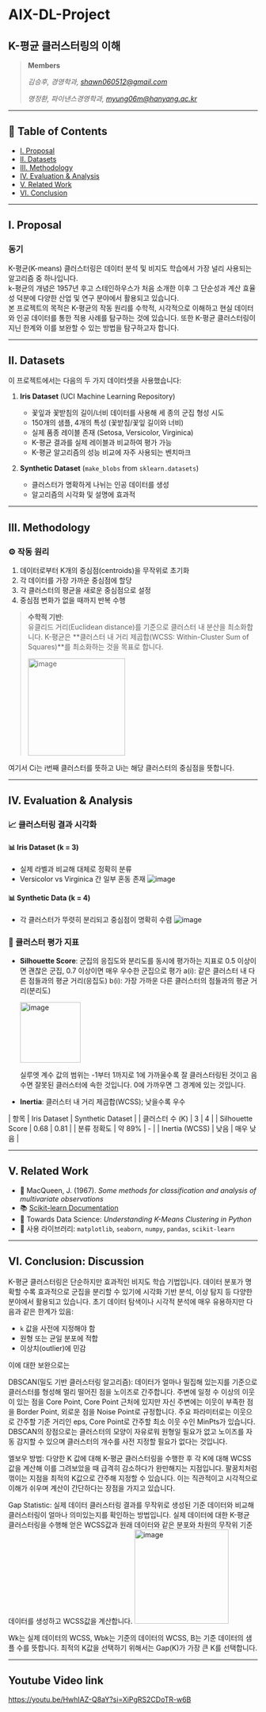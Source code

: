 # AIX-DL-Project
## K-평균 클러스터링의 이해

> **Members**
> 
> *김승후, 경영학과, shawn060512@gmail.com*
> 
> *명정환, 파이낸스경영학과, myung06m@hanyang.ac.kr*

---

## 📑 Table of Contents
- [I. Proposal](#i-proposal)
- [II. Datasets](#ii-datasets)
- [III. Methodology](#iii-methodology)
- [IV. Evaluation & Analysis](#iv-evaluation--analysis)
- [V. Related Work](#v-related-work)
- [VI. Conclusion](#vi-conclusion-discussion)

---

## I. Proposal

### 동기
K-평균(K-means) 클러스터링은 데이터 분석 및 비지도 학습에서 가장 널리 사용되는 알고리즘 중 하나입니다.  
k-평균의 개념은 1957년 후고 스테인하우스가 처음 소개한 이후 그 단순성과 계산 효율성 덕분에 다양한 산업 및 연구 분야에서 활용되고 있습니다.  
본 프로젝트의 목적은 K-평균의 작동 원리를 수학적, 시각적으로 이해하고 현실 데이터와 인공 데이터를 통한 적용 사례를 탐구하는 것에 있습니다.
또한 K-평균 클러스터링이 지닌 한계와 이를 보완할 수 있는 방법을 탐구하고자 합니다.

---

## II. Datasets

이 프로젝트에서는 다음의 두 가지 데이터셋을 사용했습니다:

1. **Iris Dataset** (UCI Machine Learning Repository)  
   - 꽃잎과 꽃받침의 길이/너비 데이터를 사용해 세 종의 군집 형성 시도
   - 150개의 샘플, 4개의 특성 (꽃받침/꽃잎 길이와 너비)
   - 실제 품종 레이블 존재 (Setosa, Versicolor, Virginica)
   - K-평균 결과를 실제 레이블과 비교하여 평가 가능
   - K-평균 알고리즘의 성능 비교에 자주 사용되는 벤치마크

2. **Synthetic Dataset** (`make_blobs` from `sklearn.datasets`)  
   - 클러스터가 명확하게 나뉘는 인공 데이터를 생성  
   - 알고리즘의 시각화 및 설명에 효과적

---

## III. Methodology


### ⚙️ 작동 원리
1. 데이터로부터 K개의 중심점(centroids)을 무작위로 초기화  
2. 각 데이터를 가장 가까운 중심점에 할당  
3. 각 클러스터의 평균을 새로운 중심점으로 설정  
4. 중심점 변화가 없을 때까지 반복 수행

> **수학적 기반**:  
> 유클리드 거리(Euclidean distance)를 기준으로 클러스터 내 분산을 최소화합니다.
> K-평균은 **클러스터 내 거리 제곱합(WCSS: Within-Cluster Sum of Squares)**를 최소화하는 것을 목표로 합니다.
> 
> <img width="196" alt="image" src="https://github.com/user-attachments/assets/2c725eae-2fd0-429f-bec7-c430604b2339" />

여기서 Ci는 i번째 클러스터를 뜻하고 Ui는 해당 클러스터의 중심점을 뜻합니다.



---

## IV. Evaluation & Analysis

### 📈 클러스터링 결과 시각화

#### 📊 Iris Dataset (k = 3)
- 실제 라벨과 비교해 대체로 정확히 분류
- Versicolor vs Virginica 간 일부 혼동 존재
![image](https://github.com/user-attachments/assets/f8bc9ce2-5789-449a-8c66-2832f4a74f28)


#### 📊 Synthetic Data (k = 4)
- 각 클러스터가 뚜렷히 분리되고 중심점이 명확히 수렴
![image](https://github.com/user-attachments/assets/a5857a80-2400-4201-b347-11e247524c47)


### 📏 클러스터 평가 지표
- **Silhouette Score**: 군집의 응집도와 분리도를 동시에 평가하는 지표로 0.5 이상이면 괜찮은 군집, 0.7 이상이면 매우 우수한 군집으로 평가
  a(i): 같은 클러스터 내 다른 점들과의 평균 거리(응집도)
  b(i): 가장 가까운 다른 클러스터의 점들과의 평균 거리(분리도)

   <img width="122" alt="image" src="https://github.com/user-attachments/assets/04e55926-90c8-46e0-bcd6-d84b14632f93" />

  실루엣 계수 값의 범위는 -1부터 1까지로 1에 가까울수록 잘 클러스터링된 것이고 음수면 잘못된 클러스터에 속한 것입니다. 0에 가까우면 그 경계에 있는 것입니다.
- **Inertia**: 클러스터 내 거리 제곱합(WCSS); 낮을수록 우수


  
| 항목            | Iris Dataset | Synthetic Dataset |
| 클러스터 수 (K)  | 3            | 4                 |
| Silhouette Score | 0.68         | 0.81             |
| 분류 정확도        | 약 89%        | -              |
| Inertia (WCSS)    | 낮음           | 매우 낮음      |


---

## V. Related Work

- 📄 MacQueen, J. (1967). *Some methods for classification and analysis of multivariate observations*
- 📚 [Scikit-learn Documentation](https://scikit-learn.org)
- 📝 Towards Data Science: *Understanding K-Means Clustering in Python*
- 🔧 사용 라이브러리: `matplotlib`, `seaborn`, `numpy`, `pandas`, `scikit-learn`

---

## VI. Conclusion: Discussion

K-평균 클러스터링은 단순하지만 효과적인 비지도 학습 기법입니다.
데이터 분포가 명확할 수록 효과적으로 군집을 분리할 수 있기에 시각화 기반 분석, 이상 탐지 등 다양한 분야에서 활용되고 있습니다.
초기 데이터 탐색이나 시각적 분석에 매우 유용하지만 다음과 같은 한계가 있음:

- `k` 값을 사전에 지정해야 함
- 원형 또는 균일 분포에 적합
- 이상치(outlier)에 민감

이에 대한 보완으로는 

  DBSCAN(밀도 기반 클러스터링 알고리즘): 데이터가 얼마나 밀집해 있는지를 기준으로 클러스터를 형성해 멀리 떨어진 점을 노이즈로 간주합니다. 주변에 일정 수 이상의 이웃이 있는 점을 Core Point, Core Point 근처에 있지만 자신 주변에는 이웃이 부족한 점을 Border Point, 외로운 점을 Noise Point로 규정합니다. 주요 파라미터로는 이웃으로 간주할 기준 거리인 eps, Core Point로 간주할 최소 이웃 수인 MinPts가 있습니다. DBSCAN의 장점으로는 클러스터의 모양이 자유로워 원형일 필요가 없고 노이즈를 자동 감지할 수 있으며 클러스터의 개수를 사전 지정할 필요가 없다는 것입니다.
  
  엘보우 방법: 다양한 K 값에 대해 K-평균 클러스터링을 수행한 후 각 K에 대해 WCSS 값을 계산해 이를 그려보았을 때 급격히 감소하다가 완만해지는 지점입니다. 팔꿈치처럼 꺾이는 지점을 최적의 K값으로 간주해 지정할 수 있습니다. 이는 직관적이고 시각적으로 이해가 쉬우며 계산이 간단하다는 장점을 가지고 있습니다.
  
  Gap Statistic: 실제 데이터 클러스터링 결과를 무작위로 생성된 기준 데이터와 비교해 클러스터링이 얼마나 의미있는지를 확인하는 방법입니다. 실제 데이터에 대한 K-평균 클러스터링을 수행해 얻은 WCSS값과 원래 데이터와 같은 분포와 차원의 무작위 기준 데이터를 생성하고 WCSS값을 계산합니다. 
  <img width="190" alt="image" src="https://github.com/user-attachments/assets/11cfd6fa-9f1e-44b1-ab4c-9cc2a50ad152" />
  
Wk는 실제 데이터의 WCSS, Wbk는 기준의 데이터의 WCSS, B는 기준 데이터의 샘플 수를 뜻합니다. 최적의 K값을 선택하기 위해서는 Gap(K)가 가장 큰 K를 선택합니다. 

---

## Youtube Video link

https://youtu.be/HwhIAZ-Q8aY?si=XiPgRS2CDoTR-w6B

